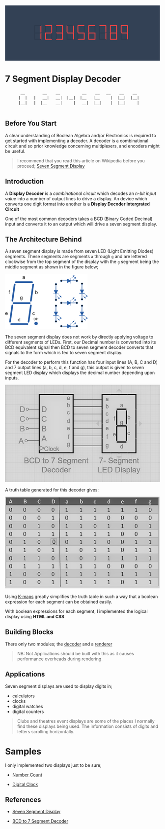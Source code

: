 
![preview](./src/images/preview.png)

# 7 Segment Display Decoder

````txt
       __        __    __          __    __   __    __    __
      |  |   |   __|   __|  |__|  |__   |__     |  |__|  |__|
      |__|   |  |__    __|     |   __|  |__|    |  |__|     |
    
````

## Before You Start

A clear understanding of Boolean Algebra and/or Electronics is required to get started with implementing a decoder. A decoder is a combinational circuit and so prior knowledge concerning multiplexers, and encoders might be useful.

> I recommend that you read this article on Wikipedia before you proceed;
> [Seven Segment Display](https://en.wikipedia.org/wiki/Seven-segment_display)

## Introduction

A **Display Decoder** is a _combinational circuit_ which decodes an _n-bit input value_ into a number of output lines to drive a display. An device which converts one digit format into another is a **Display Decoder Intergrated Circuit** 

One of the most common decoders takes a BCD (Binary Coded Decimal) input and converts it to an 
output which will drive a seven segment display. 

## The Architecture Behind

A seven segment display is made from seven LED (Light Emitting Diodes) segments. These segments are segments `a` through `g` and are lettered clockwise from the top segment of the display with the `g` segment being the middle segment as shown in the figure below;

![segments](./src/images/segments.gif)

The seven segment display does not work by directly applying voltage to different segments of LEDs. First, our Decimal number is converted into its BCD equivalent signal then BCD to seven segment decoder converts that signals to the form which is fed to seven segment display.

For the decoder to perform this function has four input lines (A, B, C and D) and 7 output lines (a, b, c, d, e, f and g), this output is given to seven segment LED display which displays the decimal number depending upon inputs.

![bcd](./src/images/bcd.png)

A truth table generated for this decoder gives:

![truth table](./src/images/truthtable.png)

Using [K-maps](https://www.geeksforgeeks.org/bcd-to-7-segment-decoder/) greatly simplifies the truth table in such a way that a boolean expression for each segment
can be obtained easily.

With boolean expressions for each segment, I implemented the logical display using **HTML and CSS**

## Building Blocks

There only two modules; the [decoder](./src/js/decoder.js) and a [renderer](./src/js/render.js)

> NB: Not Applications should be built with this as it causes performance overheads during rendering.


## Applications

Seven segment displays are used to display digits in;

- calculators
- clocks
- digital watches
- digital counters

>Clubs and theatres event displays are some of the places I normally find these displays being used. The information consists of digits and letters scrolling horizontally. 

# Samples

I only implemented two displays just to be sure;

- [Number Count](./examples/01-number-count/)

- [Digital Clock](./examples/02-digital-clock/)

## References

- [Seven Segment Display](https://en.wikipedia.org/wiki/Seven-segment_display)

- [BCD to 7 Segment Decoder](https://www.geeksforgeeks.org/bcd-to-7-segment-decoder/)
